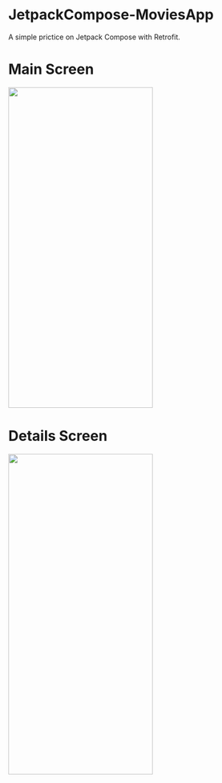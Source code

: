 # JetpackCompose-MoviesApp
A simple prictice on Jetpack Compose with Retrofit.

# Main Screen

<img src="https://user-images.githubusercontent.com/74993384/185437992-e5081f81-216c-4723-86e9-c7bb66c426c6.png" height="640" width="288">

# Details Screen
<img src="https://user-images.githubusercontent.com/74993384/185634168-9ab1a458-c504-41b8-a355-929687c770e9.png" height="640" width="288">


